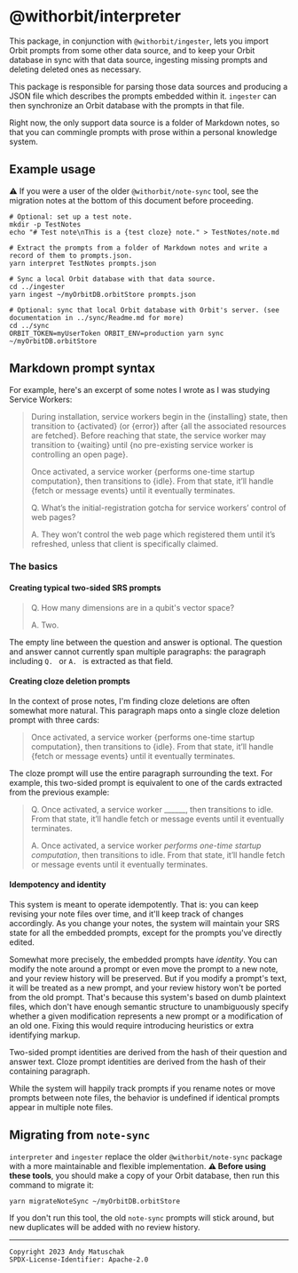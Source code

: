 # @withorbit/interpreter

This package, in conjunction with `@withorbit/ingester`, lets you import Orbit prompts from some other data source, and to keep your Orbit database in sync with that data source, ingesting missing prompts and deleting deleted ones as necessary.

This package is responsible for parsing those data sources and producing a JSON file which describes the prompts embedded within it. `ingester` can then synchronize an Orbit database with the prompts in that file. 

Right now, the only support data source is a folder of Markdown notes, so that you can commingle prompts with prose within a personal knowledge system.

## Example usage

⚠️ If you were a user of the older `@withorbit/note-sync` tool, see the migration notes at the bottom of this document before proceeding.

```
# Optional: set up a test note.
mkdir -p TestNotes
echo "# Test note\nThis is a {test cloze} note." > TestNotes/note.md

# Extract the prompts from a folder of Markdown notes and write a record of them to prompts.json.
yarn interpret TestNotes prompts.json

# Sync a local Orbit database with that data source.
cd ../ingester
yarn ingest ~/myOrbitDB.orbitStore prompts.json 

# Optional: sync that local Orbit database with Orbit's server. (see documentation in ../sync/Readme.md for more)
cd ../sync
ORBIT_TOKEN=myUserToken ORBIT_ENV=production yarn sync ~/myOrbitDB.orbitStore
```

## Markdown prompt syntax

For example, here's an excerpt of some notes I wrote as I was studying Service Workers:

> During installation, service workers begin in the {installing} state, then transition to {activated} (or {error}) after {all the associated resources are fetched}. Before reaching that state, the service worker may transition to {waiting} until {no pre-existing service worker is controlling an open page}.
>
> Once activated, a service worker {performs one-time startup computation}, then transitions to {idle}. From that state, it’ll handle {fetch or message events} until it eventually terminates.
>
> Q. What’s the initial-registration gotcha for service workers’ control of web pages?
>
> A. They won’t control the web page which registered them until it’s refreshed, unless that client is specifically claimed.

### The basics

#### Creating typical two-sided SRS prompts

> Q. How many dimensions are in a qubit's vector space?
>
> A. Two.

The empty line between the question and answer is optional. The question and answer cannot currently span multiple paragraphs: the paragraph including `Q. ` or `A. ` is extracted as that field.

#### Creating cloze deletion prompts

In the context of prose notes, I'm finding cloze deletions are often somewhat more natural. This paragraph maps onto a single cloze deletion prompt with three cards:

> Once activated, a service worker {performs one-time startup computation}, then transitions to {idle}. From that state, it’ll handle {fetch or message events} until it eventually terminates.

The cloze prompt will use the entire paragraph surrounding the text. For example, this two-sided prompt is equivalent to one of the cards extracted from the previous example:

> Q. Once activated, a service worker ______, then transitions to idle. From that state, it’ll handle fetch or message events until it eventually terminates.
>
> A. Once activated, a service worker *performs one-time startup computation*, then transitions to idle. From that state, it’ll handle fetch or message events until it eventually terminates.

#### Idempotency and identity

This system is meant to operate idempotently. That is: you can keep revising your note files over time, and it'll keep track of changes accordingly. As you change your notes, the system will maintain your SRS state for all the embedded prompts, except for the prompts you've directly edited.

Somewhat more precisely, the embedded prompts have *identity*. You can modify the note around a prompt or even move the prompt to a new note, and your review history will be preserved. But if you modify a prompt's text, it will be treated as a new prompt, and your review history won't be ported from the old prompt. That's because this system's based on dumb plaintext files, which don't have enough semantic structure to unambiguously specify whether a given modification represents a new prompt or a modification of an old one. Fixing this would require introducing heuristics or extra identifying markup.

Two-sided prompt identities are derived from the hash of their question and answer text. Cloze prompt identities are derived from the hash of their containing paragraph.

While the system will happily track prompts if you rename notes or move prompts between note files, the behavior is undefined if identical prompts appear in multiple note files.

## Migrating from `note-sync`

`interpreter` and `ingester` replace the older `@withorbit/note-sync` package with a more maintainable and flexible implementation. **⚠️ Before using these tools**, you should make a copy of your Orbit database, then run this command to migrate it:

```
yarn migrateNoteSync ~/myOrbitDB.orbitStore
```

If you don't run this tool, the old `note-sync` prompts will stick around, but new duplicates will be added with no review history.

---

```
Copyright 2023 Andy Matuschak
SPDX-License-Identifier: Apache-2.0
```
